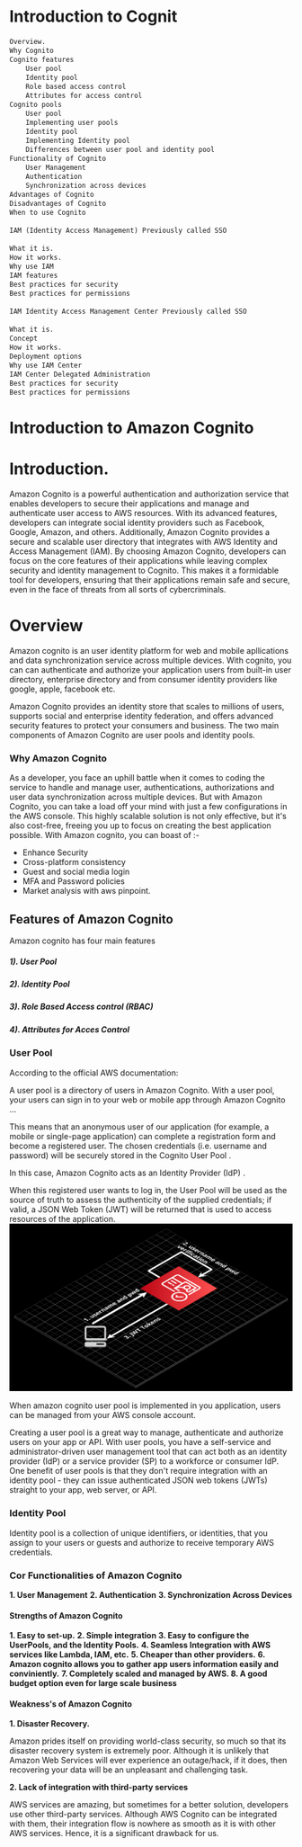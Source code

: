 # Introduction to Cognit

    Overview.
    Why Cognito
    Cognito features
        User pool
        Identity pool
        Role based access control
        Attributes for access control
    Cognito pools
        User pool
        Implementing user pools
        Identity pool
        Implementing Identity pool
        Differences between user pool and identity pool
    Functionality of Cognito
        User Management
        Authentication
        Synchronization across devices
    Advantages of Cognito
    Disadvantages of Cognito
    When to use Cognito

    IAM (Identity Access Management) Previously called SSO

    What it is.
    How it works.
    Why use IAM
    IAM features
    Best practices for security
    Best practices for permissions

    IAM Identity Access Management Center Previously called SSO

    What it is.
    Concept
    How it works.
    Deployment options
    Why use IAM Center
    IAM Center Delegated Administration
    Best practices for security
    Best practices for permissions



# Introduction to Amazon Cognito
# Introduction.
Amazon Cognito is a powerful authentication and authorization service that enables developers to secure their applications and manage and authenticate user access to AWS resources. With its advanced features, developers can integrate social identity providers such as Facebook, Google, Amazon, and others. Additionally, Amazon Cognito provides a secure and scalable user directory that integrates with AWS Identity and Access Management (IAM). By choosing Amazon Cognito, developers can focus on the core features of their applications while leaving complex security and identity management to Cognito. This makes it a formidable tool for developers, ensuring that their applications remain safe and secure, even in the face of threats from all sorts of cybercriminals.

# Overview

Amazon cognito is an user identity platform for web and mobile apllications and data synchronization service across multiple devices.
With cognito, you can can authenticate and authorize your application users from built-in user directory, enterprise directory and from consumer identity providers like google, apple, facebook etc.

Amazon Cognito provides an identity store that scales to millions of users, supports social and enterprise identity federation, and offers advanced security features to protect your consumers and business. The two main components of Amazon Cognito are user pools and identity pools.

### Why Amazon Cognito
As a developer, you face an uphill battle when it comes to coding the service to handle and manage user, authentications, authorizations and user data synchronization across multiple devices. But with Amazon Cognito, you can take a load off your mind with just a few configurations in the AWS console. This highly scalable solution is not only effective, but it's also cost-free, freeing you up to focus on creating the best application possible. With Amazon cognito, you can boast of :-
- Enhance Security
- Cross-platform consistency
- Guest and social media login
- MFA and Password policies
- Market analysis with aws pinpoint.

## Features of Amazon Cognito
Amazon cognito has four main features
##### 1). User Pool
##### 2). Identity Pool
##### 3). Role Based Access control (RBAC)
##### 4). Attributes for Acces Control


### User Pool
According to the official AWS documentation:

A user pool is a directory of users in Amazon Cognito. With a user pool, your users can sign in to your web or mobile app through Amazon Cognito ...

This means that an anonymous user of our application (for example, a mobile or single-page application) can complete a registration form and become a registered user. The chosen credentials (i.e. username and password) will be securely stored in the Cognito User Pool .

In this case, Amazon Cognito acts as an Identity Provider (IdP) .

When this registered user wants to log in, the User Pool will be used as the source of truth to assess the authenticity of the supplied credentials; if valid, a JSON Web Token (JWT) will be returned that is used to access resources of the application.
![cognito auth image](https://raw.githubusercontent.com/vernyuy/intro_to_cognito/main/cognitoD.png)

When amazon cognito user pool is implemented in you application, users can be managed from your AWS console account.

Creating a user pool is a great way to manage, authenticate and authorize users on your app or API. With user pools, you have a self-service and administrator-driven user management tool that can act both as an identity provider (IdP) or a service provider (SP) to a workforce or consumer IdP. One benefit of user pools is that they don't require integration with an identity pool - they can issue authenticated JSON web tokens (JWTs) straight to your app, web server, or API.

### Identity Pool
 Identity pool is a collection of unique identifiers, or identities, that you assign to your users or guests and authorize to receive temporary AWS credentials.





























### Cor Functionalities of Amazon Cognito
**1. User Management**
**2. Authentication**
**3. Synchronization Across Devices**

























#### Strengths of Amazon Cognito
**1. Easy to set-up.**
**2. Simple integration**
**3. Easy to configure the UserPools, and the Identity Pools.**
**4. Seamless Integration with AWS services like Lambda, IAM, etc.**
**5. Cheaper than other providers.**
**6. Amazon cognito allows you to gather app    users information easily and conviniently.**
**7. Completely scaled and managed by AWS.
8. A good budget option even for large scale business**


#### Weakness's of Amazon Cognito
**1. Disaster Recovery.**

Amazon prides itself on providing world-class security, so much so that its disaster recovery system is extremely poor. Although it is unlikely that Amazon Web Services will ever experience an outage/hack, if it does, then recovering your data will be an unpleasant and challenging task.


**2. Lack of integration with third-party services**

AWS services are amazing, but sometimes for a better solution, developers use other third-party services. Although AWS Cognito can be integrated with them, their integration flow is nowhere as smooth as it is with other AWS services. Hence, it is a significant drawback for us.

